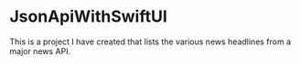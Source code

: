 # JsonApiWithSwiftUI
This is a project I have created that lists the various news headlines from a major news API. 
